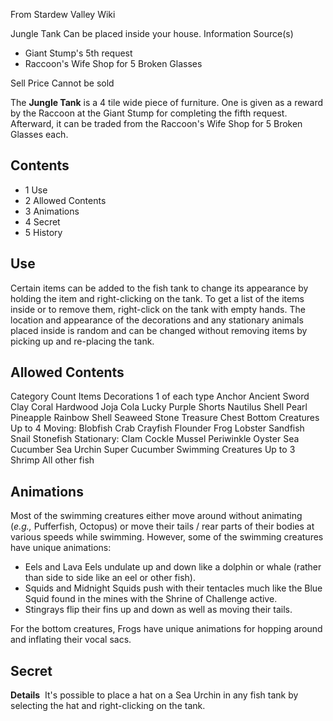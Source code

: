 From Stardew Valley Wiki

Jungle Tank Can be placed inside your house. Information Source(s)

- Giant Stump's 5th request
- Raccoon's Wife Shop for 5 Broken Glasses

Sell Price Cannot be sold

The **Jungle Tank** is a 4 tile wide piece of furniture. One is given as a reward by the Raccoon at the Giant Stump for completing the fifth request. Afterward, it can be traded from the Raccoon's Wife Shop for 5 Broken Glasses each.

## Contents

- 1 Use
- 2 Allowed Contents
- 3 Animations
- 4 Secret
- 5 History

## Use

Certain items can be added to the fish tank to change its appearance by holding the item and right-clicking on the tank. To get a list of the items inside or to remove them, right-click on the tank with empty hands. The location and appearance of the decorations and any stationary animals placed inside is random and can be changed without removing items by picking up and re-placing the tank.

## Allowed Contents

Category Count Items Decorations 1 of each type Anchor Ancient Sword Clay Coral Hardwood Joja Cola Lucky Purple Shorts Nautilus Shell Pearl Pineapple Rainbow Shell Seaweed Stone Treasure Chest Bottom Creatures Up to 4 Moving: Blobfish Crab Crayfish Flounder Frog Lobster Sandfish Snail Stonefish Stationary: Clam Cockle Mussel Periwinkle Oyster Sea Cucumber Sea Urchin Super Cucumber Swimming Creatures Up to 3 Shrimp All other fish

## Animations

Most of the swimming creatures either move around without animating (*e.g.,* Pufferfish, Octopus) or move their tails / rear parts of their bodies at various speeds while swimming. However, some of the swimming creatures have unique animations:

- Eels and Lava Eels undulate up and down like a dolphin or whale (rather than side to side like an eel or other fish).
- Squids and Midnight Squids push with their tentacles much like the Blue Squid found in the mines with the Shrine of Challenge active.
- Stingrays flip their fins up and down as well as moving their tails.

For the bottom creatures, Frogs have unique animations for hopping around and inflating their vocal sacs.

## Secret

**Details**  It's possible to place a hat on a Sea Urchin in any fish tank by selecting the hat and right-clicking on the tank.
